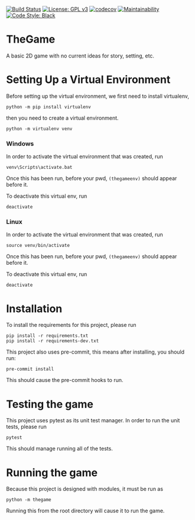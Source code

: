 [![Build Status](https://travis-ci.org/Ross-Alexandra/TheGame.svg?branch=master)](https://travis-ci.org/Ross-Alexandra/TheGame)
[![License: GPL v3](https://img.shields.io/badge/License-GPLv3-blue.svg)](https://www.gnu.org/licenses/gpl-3.0)
[![codecov](https://codecov.io/gh/Ross-Alexandra/TheGame/branch/master/graph/badge.svg)](https://codecov.io/gh/Ross-Alexandra/TheGame)
[![Maintainability](https://api.codeclimate.com/v1/badges/9650ffb60ccea8bfb4bc/maintainability)](https://codeclimate.com/github/Ross-Alexandra/TheGame/maintainability)
[![Code Style: Black](https://img.shields.io/badge/code%20style-black-000000.svg)](https://github.com/ambv/black)
# TheGame
A basic 2D game with no current ideas for story, setting, etc.

# Setting Up a Virtual Environment
Before setting up the virtual environment, we first need to install virtualenv,
```commandline
python -m pip install virtualenv
```

then you need to create a virtual environment.
```commandline
python -m virtualenv venv
```

### Windows
In order to activate the virtual environment that was created, run
```commandline
venv\Scripts\activate.bat
```

Once this has been run, before your pwd, ```(thegameenv)``` should appear before it.

To deactivate this virtual env, run
```commandline
deactivate
```

### Linux
In order to activate the virtual environment that was created, run
```commandline
source venv/bin/activate
```

Once this has been run, before your pwd, ```(thegameenv)``` should appear before it.

To deactivate this virtual env, run
```commandline
deactivate
```

# Installation
To install the requirements for this project, please run
```
pip install -r requirements.txt
pip install -r requirements-dev.txt
```

This project also uses pre-commit, this means after installing, you should run:
```
pre-commit install
```
This should cause the pre-commit hooks to run.

# Testing the game
This project uses pytest as its unit test manager. In order to run the unit tests, please run
```
pytest
```

This should manage running all of the tests.

# Running the game
Because this project is designed with modules, it must be run as
```
python -m thegame
```

Running this from the root directory will cause it to run the game.
